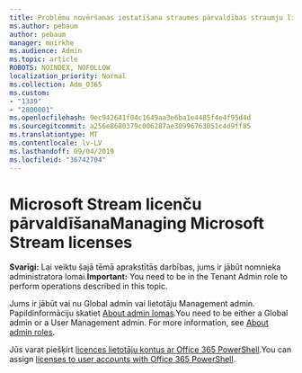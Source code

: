 ```yaml
---
title: Problēmu novēršanas iestatīšana straumes pārvaldības straumju licencēšanai
ms.author: pebaum
author: pebaum
manager: mnirkhe
ms.audience: Admin
ms.topic: article
ROBOTS: NOINDEX, NOFOLLOW
localization_priority: Normal
ms.collection: Adm_O365
ms.custom:
- "1339"
- "2800001"
ms.openlocfilehash: 9ec942641f04c1649aa3e6ba1e4485f4e4f95d4d
ms.sourcegitcommit: a256e8680379c006287ae30996763051c4d9ff85
ms.translationtype: MT
ms.contentlocale: lv-LV
ms.lasthandoff: 09/04/2019
ms.locfileid: "36742704"
---
```

# <a name="managing-microsoft-stream-licenses"></a><span data-ttu-id="bee24-102">Microsoft Stream licenču pārvaldīšana</span><span class="sxs-lookup"><span data-stu-id="bee24-102">Managing Microsoft Stream licenses</span></span>

<span data-ttu-id="bee24-103">**Svarīgi:** Lai veiktu šajā tēmā aprakstītās darbības, jums ir jābūt nomnieka administratora lomai.</span><span class="sxs-lookup"><span data-stu-id="bee24-103">**Important:** You need to be in the Tenant Admin role to perform operations described in this topic.</span></span>

<span data-ttu-id="bee24-104">Jums ir jābūt vai nu Global admin vai lietotāju Management admin. Papildinformāciju skatiet [About admin lomas](https://docs.microsoft.com/office365/admin/add-users/about-admin-roles).</span><span class="sxs-lookup"><span data-stu-id="bee24-104">You need to be either a Global admin or a User Management admin. For more information, see [About admin roles](https://docs.microsoft.com/office365/admin/add-users/about-admin-roles).</span></span>

<span data-ttu-id="bee24-105">Jūs varat piešķirt [licences lietotāju kontus ar Office 365 PowerShell](https://go.microsoft.com/fwlink/p/?linkid=850410).</span><span class="sxs-lookup"><span data-stu-id="bee24-105">You can assign [licenses to user accounts with Office 365 PowerShell](https://go.microsoft.com/fwlink/p/?linkid=850410).</span></span>
